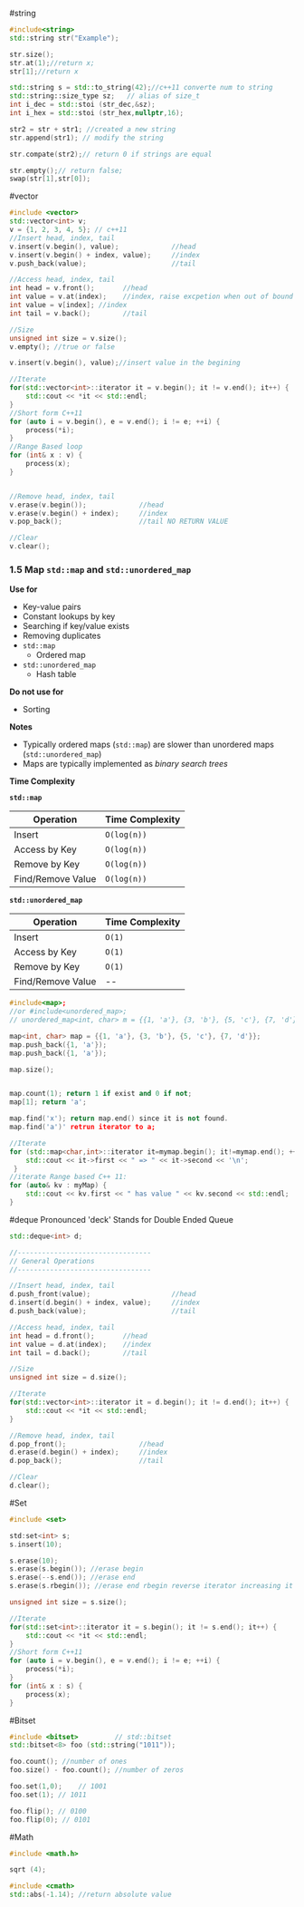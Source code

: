#string

```cpp
#include<string>
std::string str("Example");

str.size();
str.at(1);//return x;
str[1];//return x

std::string s = std::to_string(42);//c++11 converte num to string
std::string::size_type sz;   // alias of size_t
int i_dec = std::stoi (str_dec,&sz);
int i_hex = std::stoi (str_hex,nullptr,16);

str2 = str + str1; //created a new string
str.append(str1); // modify the string

str.compate(str2);// return 0 if strings are equal

str.empty();// return false;
swap(str[1],str[0]);
```

#vector

```cpp
#include <vector>
std::vector<int> v;
v = {1, 2, 3, 4, 5}; // c++11
//Insert head, index, tail
v.insert(v.begin(), value);             //head
v.insert(v.begin() + index, value);     //index
v.push_back(value);                     //tail

//Access head, index, tail
int head = v.front();       //head
int value = v.at(index);    //index, raise excpetion when out of bound
int value = v[index]; //index
int tail = v.back();        //tail

//Size
unsigned int size = v.size();
v.empty(); //true or false

v.insert(v.begin(), value);//insert value in the begining

//Iterate
for(std::vector<int>::iterator it = v.begin(); it != v.end(); it++) {
    std::cout << *it << std::endl;
}
//Short form C++11
for (auto i = v.begin(), e = v.end(); i != e; ++i) {
    process(*i);
}
//Range Based loop
for (int& x : v) {
    process(x);
}


//Remove head, index, tail
v.erase(v.begin());             //head
v.erase(v.begin() + index);     //index
v.pop_back();                   //tail NO RETURN VALUE

//Clear
v.clear();
```

### 1.5 Map `std::map` and `std::unordered_map`
**Use for**
* Key-value pairs
* Constant lookups by key
* Searching if key/value exists
* Removing duplicates
* `std::map`
    * Ordered map
* `std::unordered_map`
    * Hash table

**Do not use for**
* Sorting

**Notes**
* Typically ordered maps (`std::map`) are slower than unordered maps (`std::unordered_map`)
* Maps are typically implemented as *binary search trees*

**Time Complexity**

**`std::map`**

| Operation           | Time Complexity |
|---------------------|-----------------|
| Insert              |     `O(log(n))` |
| Access by Key       |     `O(log(n))` |
| Remove by Key       |     `O(log(n))` |
| Find/Remove Value   |     `O(log(n))` |

**`std::unordered_map`**

| Operation           | Time Complexity |
|---------------------|-----------------|
| Insert              |          `O(1)` |
| Access by Key       |          `O(1)` |
| Remove by Key       |          `O(1)` |
| Find/Remove Value   |              -- |
```cpp
#include<map>;
//or #include<unordered_map>;
// unordered_map<int, char> m = {{1, 'a'}, {3, 'b'}, {5, 'c'}, {7, 'd'}};

map<int, char> map = {{1, 'a'}, {3, 'b'}, {5, 'c'}, {7, 'd'}};
map.push_back({1, 'a'});
map.push_back({1, 'a'});

map.size();


map.count(1); return 1 if exist and 0 if not;
map[1]; return 'a';

map.find('x'); return map.end() since it is not found.
map.find('a')' retrun iterator to a;

//Iterate
for (std::map<char,int>::iterator it=mymap.begin(); it!=mymap.end(); ++it) {
    std::cout << it->first << " => " << it->second << '\n';
 }
//iterate Range based C++ 11:
for (auto& kv : myMap) {
    std::cout << kv.first << " has value " << kv.second << std::endl;
}
```



#deque
Pronounced 'deck'
Stands for Double Ended Queue
```cpp
std::deque<int> d;

//---------------------------------
// General Operations
//---------------------------------

//Insert head, index, tail
d.push_front(value);                    //head
d.insert(d.begin() + index, value);     //index
d.push_back(value);                     //tail

//Access head, index, tail
int head = d.front();       //head
int value = d.at(index);    //index
int tail = d.back();        //tail

//Size
unsigned int size = d.size();

//Iterate
for(std::vector<int>::iterator it = d.begin(); it != d.end(); it++) {
    std::cout << *it << std::endl;
}

//Remove head, index, tail
d.pop_front();                  //head
d.erase(d.begin() + index);     //index
d.pop_back();                   //tail

//Clear
d.clear();
```

#Set

```cpp
#include <set>

std:set<int> s;
s.insert(10);

s.erase(10);
s.erase(s.begin()); //erase begin
s.erase(--s.end()); //erase end
s.erase(s.rbegin()); //erase end rbegin reverse iterator increasing it go to the beginning.

unsigned int size = s.size();

//Iterate
for(std::set<int>::iterator it = s.begin(); it != s.end(); it++) {
    std::cout << *it << std::endl;
}
//Short form C++11
for (auto i = v.begin(), e = v.end(); i != e; ++i) {
    process(*i);
}
for (int& x : s) {
    process(x);
}
```

#Bitset

```cpp
#include <bitset>         // std::bitset
std::bitset<8> foo (std::string("1011"));

foo.count(); //number of ones
foo.size() - foo.count(); //number of zeros

foo.set(1,0);    // 1001
foo.set(1); // 1011

foo.flip(); // 0100
foo.flip(0); // 0101

```


#Math
```cpp
#include <math.h>

sqrt (4);
```

```cpp
#include <cmath>  
std::abs(-1.14); //return absolute value
```
